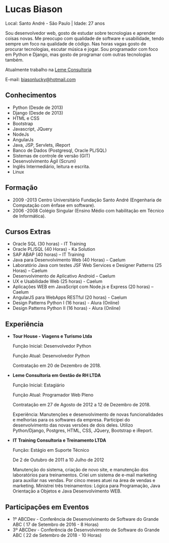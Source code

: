 # Lucas Biason

Local: Santo André - São Paulo | Idade: 27 anos

Sou desenvolvedor web, gosto de estudar sobre tecnologias e aprender coisas novas. 
Me preocupo com qualidade de software e usabilidade, tendo sempre um foco na qualidade de código. 
Nas horas vagas gosto de procurar tecnologias, escutar música e jogar.
Sou programador com foco em Python e Django, mas gosto de programar com outras tecnologias também.

Atualmente trabalho na [Leme Consultoria](http://www.lemeconsultoria.com.br/ "Link") 

E-mail: biasonlucky@hotmail.com 

## Conhecimentos

* Python (Desde de 2013)
* Django (Desde de 2013)
* HTML e CSS 
* Bootstrap
* Javascript, JQuery
* NodeJs
* AngularJs
* Java, JSP, Servlets, iReport
* Banco de Dados (Postgresql, Oracle PL/SQL)
* Sistemas de controle de versão (GIT)
* Desenvolvimento Ágil (Scrum)
* Inglês Intermediário, leitura e escrita.
* Linux

## Formação

- 2009 -2013 Centro Universitário Fundação Santo André (Engenharia de Computação com ênfase em software). 
- 2006 -2008 Colégio Singular (Ensino Médio com habilitação em Técnico de Informática). 

## Cursos Extras

* Oracle SQL (30 horas) - IT Training 
* Oracle PL/SQL (40 Horas) - Ka Solution 
* SAP ABAP (40 horas) – IT Training 
* Java para Desenvolvimento Web (40 Horas) – Caelum 
* Laboratório Java com testes JSF Web Services e Designer Patterns (25 Horas) – Caelum 
* Desenvolvimento de Aplicativo Android – Caelum 
* UX e Usabilidade Web (25 horas) - Caelum 
* Aplicações WEB em JavaScript com Node.js e Express (20 horas) – Caelum 
* AngularJS para WebApps RESTful (20 horas) - Caelum
* Design Patterns Python I (16 horas) - Alura (Online)
* Design Patterns Python II (16 horas) - Alura (Online)

## Experiência 

* **Tour House - Viagens e Turismo Ltda**

   Função Inicial: Desenvolvedor Python 
   
   Função Atual: Desenvolvedor Python 
   
   Contratação em 20 de Dezembro de 2018. 

* **Leme Consultoria em Gestão de RH LTDA**

   Função Inicial: Estagiário 
   
   Função Atual: Programador Web Pleno 
   
   Contratação em 27 de Agosto de 2012 a 12 de Dezembro de 2018. 
   
   Experiência: Manutenções e desenvolvimento de novas funcionalidades e melhorias para os softwares da empresa. Participei do desenvolvimento das novas versões de dois deles. Utilizo Python/Django, Postgres, HTML, CSS, JQuery, Bootstrap e iReport.
   
* **IT Training Consultoria e Treinamento LTDA**

   Função: Estágio em Suporte Técnico 
   
   De 2 de Outubro de 2011 a 10 Julho de 2012 
   
   Manutenção do sistema, criação de novo site, e manutenção dos laboratórios para treinamentos. Criei um sistema de e-mail marketing para auxiliar nas vendas. Por cinco meses atuei na área de vendas e marketing. Ministrei três treinamentos: Lógica para Programação, Java Orientação a Objetos e Java Desenvolvimento WEB. 


## Participações em Eventos

* 1º ABCDev - Conferência de Desenvolvimento de Software do Grande ABC ( 17 de Setembro de 2016 - 8 Horas)
* 3º ABCDev - Conferência de Desenvolvimento de Software do Grande ABC ( 22 de Setembro de 2018 - 10 Horas)
